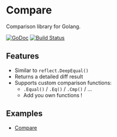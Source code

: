 # Compare
Comparison library for Golang.

[![GoDoc](https://godoc.org/github.com/pierrre/compare?status.svg)](https://godoc.org/github.com/pierrre/compare)
[![Build Status](https://travis-ci.org/pierrre/compare.svg?branch=master)](https://travis-ci.org/pierrre/compare)

## Features
- Similar to `reflect.DeepEqual()`
- Returns a detailed diff result
- Supports custom comparison functions:
	- `.Equal()` / `.Eq()` / `.Cmp()` / ...
	- Add you own functions !

## Examples
- [Compare](https://godoc.org/github.com/pierrre/compare#example-Compare)
